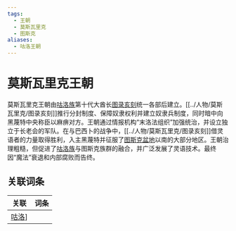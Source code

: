 ```yaml
---
tags:
  - 王朝
  - 莫斯瓦里克
  - 图斯克
aliases:
  - 咕洛王朝
---
```

# 莫斯瓦里克王朝

莫斯瓦里克王朝由[咕洛族](../概念/咕洛.md)第十代大酋长[图录亥刻](../人物/莫斯瓦里克/图录亥刻.md)统一各部后建立。[[../人物/莫斯瓦里克/图录亥刻]]推行分封制度、保障奴隶权利并建立奴隶兵制度，同时暗中向黑蔑特中央称臣以麻痹对方。王朝通过情报机构“末洛法组织”加强统治，并设立独立于长老会的军队。在与巴西卜的战争中，[[../人物/莫斯瓦里克/图录亥刻]]借灵语者的力量取得胜利，入主黑蔑特并征服了[图斯克盆地](../概念/图斯克.md)以南的大部分地区。王朝治理粗糙，但促进了[咕洛族](../概念/咕洛.md)与图斯克族群的融合，并广泛发展了灵语技术。最终因“魔法”衰退和内部腐败而告终。

## 关联词条

| 关联                 | 词条  |
| ------------------ | --- |
| [咕洛](../概念/咕洛.md)] |     |
